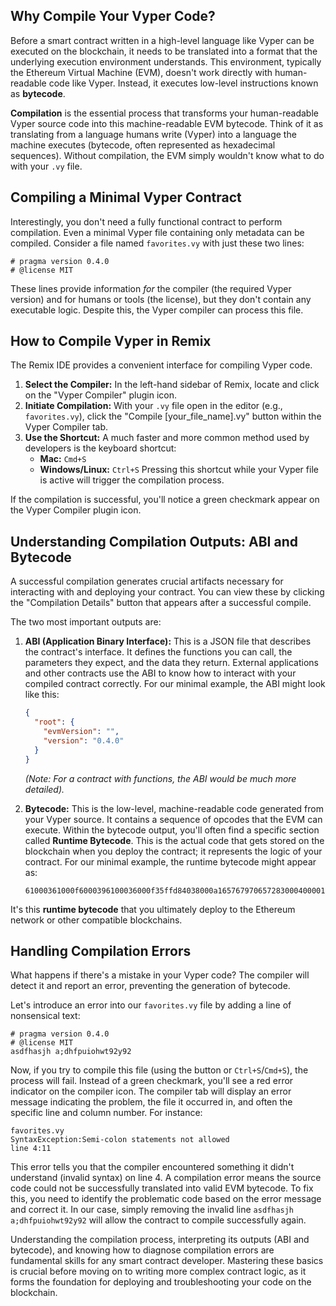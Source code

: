 ## Why Compile Your Vyper Code?

Before a smart contract written in a high-level language like Vyper can be executed on the blockchain, it needs to be translated into a format that the underlying execution environment understands. This environment, typically the Ethereum Virtual Machine (EVM), doesn't work directly with human-readable code like Vyper. Instead, it executes low-level instructions known as **bytecode**.

**Compilation** is the essential process that transforms your human-readable Vyper source code into this machine-readable EVM bytecode. Think of it as translating from a language humans write (Vyper) into a language the machine executes (bytecode, often represented as hexadecimal sequences). Without compilation, the EVM simply wouldn't know what to do with your `.vy` file.

## Compiling a Minimal Vyper Contract

Interestingly, you don't need a fully functional contract to perform compilation. Even a minimal Vyper file containing only metadata can be compiled. Consider a file named `favorites.vy` with just these two lines:

```vyper
# pragma version 0.4.0
# @license MIT
```

These lines provide information *for* the compiler (the required Vyper version) and for humans or tools (the license), but they don't contain any executable logic. Despite this, the Vyper compiler can process this file.

## How to Compile Vyper in Remix

The Remix IDE provides a convenient interface for compiling Vyper code.

1.  **Select the Compiler:** In the left-hand sidebar of Remix, locate and click on the "Vyper Compiler" plugin icon.
2.  **Initiate Compilation:** With your `.vy` file open in the editor (e.g., `favorites.vy`), click the "Compile [your_file_name].vy" button within the Vyper Compiler tab.
3.  **Use the Shortcut:** A much faster and more common method used by developers is the keyboard shortcut:
    *   **Mac:** `Cmd+S`
    *   **Windows/Linux:** `Ctrl+S`
    Pressing this shortcut while your Vyper file is active will trigger the compilation process.

If the compilation is successful, you'll notice a green checkmark appear on the Vyper Compiler plugin icon.

## Understanding Compilation Outputs: ABI and Bytecode

A successful compilation generates crucial artifacts necessary for interacting with and deploying your contract. You can view these by clicking the "Compilation Details" button that appears after a successful compile.

The two most important outputs are:

1.  **ABI (Application Binary Interface):** This is a JSON file that describes the contract's interface. It defines the functions you can call, the parameters they expect, and the data they return. External applications and other contracts use the ABI to know how to interact with your compiled contract correctly. For our minimal example, the ABI might look like this:
    ```json
    {
      "root": {
        "evmVersion": "",
        "version": "0.4.0"
      }
    }
    ```
    *(Note: For a contract with functions, the ABI would be much more detailed).*

2.  **Bytecode:** This is the low-level, machine-readable code generated from your Vyper source. It contains a sequence of opcodes that the EVM can execute. Within the bytecode output, you'll often find a specific section called **Runtime Bytecode**. This is the actual code that gets stored on the blockchain when you deploy the contract; it represents the logic of your contract. For our minimal example, the runtime bytecode might appear as:
    ```
    61000361000f6000396100036000f35ffd84038000a1657679706572830004000011
    ```

It's this **runtime bytecode** that you ultimately deploy to the Ethereum network or other compatible blockchains.

## Handling Compilation Errors

What happens if there's a mistake in your Vyper code? The compiler will detect it and report an error, preventing the generation of bytecode.

Let's introduce an error into our `favorites.vy` file by adding a line of nonsensical text:

```vyper
# pragma version 0.4.0
# @license MIT
asdfhasjh a;dhfpuiohwt92y92
```

Now, if you try to compile this file (using the button or `Ctrl+S`/`Cmd+S`), the process will fail. Instead of a green checkmark, you'll see a red error indicator on the compiler icon. The compiler tab will display an error message indicating the problem, the file it occurred in, and often the specific line and column number. For instance:

```
favorites.vy
SyntaxException:Semi-colon statements not allowed
line 4:11
```

This error tells you that the compiler encountered something it didn't understand (invalid syntax) on line 4. A compilation error means the source code could not be successfully translated into valid EVM bytecode. To fix this, you need to identify the problematic code based on the error message and correct it. In our case, simply removing the invalid line `asdfhasjh a;dhfpuiohwt92y92` will allow the contract to compile successfully again.

Understanding the compilation process, interpreting its outputs (ABI and bytecode), and knowing how to diagnose compilation errors are fundamental skills for any smart contract developer. Mastering these basics is crucial before moving on to writing more complex contract logic, as it forms the foundation for deploying and troubleshooting your code on the blockchain.